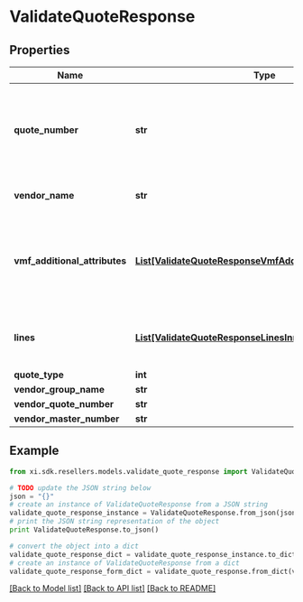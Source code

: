 # ValidateQuoteResponse


## Properties

Name | Type | Description | Notes
------------ | ------------- | ------------- | -------------
**quote_number** | **str** | A unique identifier generated by Ingram Micro&#39;s CRM specific to each quote. | [optional] 
**vendor_name** | **str** | The name of the vendor. | [optional] 
**vmf_additional_attributes** | [**List[ValidateQuoteResponseVmfAdditionalAttributesInner]**](ValidateQuoteResponseVmfAdditionalAttributesInner.md) | The object containing the list of fields required at a header level by the vendor. | [optional] 
**lines** | [**List[ValidateQuoteResponseLinesInner]**](ValidateQuoteResponseLinesInner.md) | The object containing the lines from the quote. | [optional] 
**quote_type** | **int** |  | [optional] 
**vendor_group_name** | **str** |  | [optional] 
**vendor_quote_number** | **str** |  | [optional] 
**vendor_master_number** | **str** |  | [optional] 

## Example

```python
from xi.sdk.resellers.models.validate_quote_response import ValidateQuoteResponse

# TODO update the JSON string below
json = "{}"
# create an instance of ValidateQuoteResponse from a JSON string
validate_quote_response_instance = ValidateQuoteResponse.from_json(json)
# print the JSON string representation of the object
print ValidateQuoteResponse.to_json()

# convert the object into a dict
validate_quote_response_dict = validate_quote_response_instance.to_dict()
# create an instance of ValidateQuoteResponse from a dict
validate_quote_response_form_dict = validate_quote_response.from_dict(validate_quote_response_dict)
```
[[Back to Model list]](../README.md#documentation-for-models) [[Back to API list]](../README.md#documentation-for-api-endpoints) [[Back to README]](../README.md)


